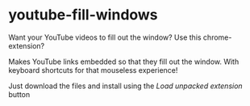# youtube-fill-windows
Want your YouTube videos to fill out the window? Use this chrome-extension?

Makes YouTube links embedded so that they fill out the window. 
With keyboard shortcuts for that mouseless experience!

Just download the files and install using the *Load unpacked extension* button
